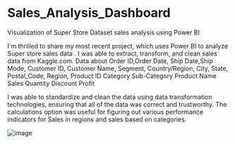 # Sales_Analysis_Dashboard
Visualization of Super Store Dataset sales analysis using Power BI

I'm thrilled to share my most recent project, which uses Power BI to analyze Super store sales data . I was able to extract, transform, and clean sales data from Kaggle.com. Data about Order ID,Order Date, Ship Date,Ship Mode, Customer ID, Customer Name, Segment,	Country/Region,	City, State,	Postal_Code,	Region,	Product ID	Category	Sub-Category	Product Name	Sales	Quantity	Discount	Profit

I was able to standardize and clean the data using data transformation technologies, ensuring that all of the data was correct and trustworthy. The calculations option was useful for figuring out various performance indicators for Sales in regions and sales based on categories.

![image](https://github.com/Gunabhirambilla/Sales_Analysis_Dashboard/assets/131486845/1ae81bf1-3d7e-40c4-982c-c86cdeaa375c)


